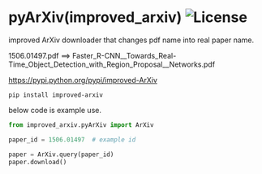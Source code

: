 # pyArXiv(improved_arxiv) ![License](https://img.shields.io/badge/License-bbakbbak2-blue.svg)

improved ArXiv downloader that changes pdf name into real paper name.  

1506.01497.pdf ==> Faster_R-CNN__Towards_Real-Time_Object_Detection_with_Region_Proposal__Networks.pdf


https://pypi.python.org/pypi/improved-ArXiv

```
pip install improved-arxiv
```

below code is example use.
```python
from improved_arxiv.pyArXiv import ArXiv  

paper_id = 1506.01497  # example id

paper = ArXiv.query(paper_id)
paper.download()
```